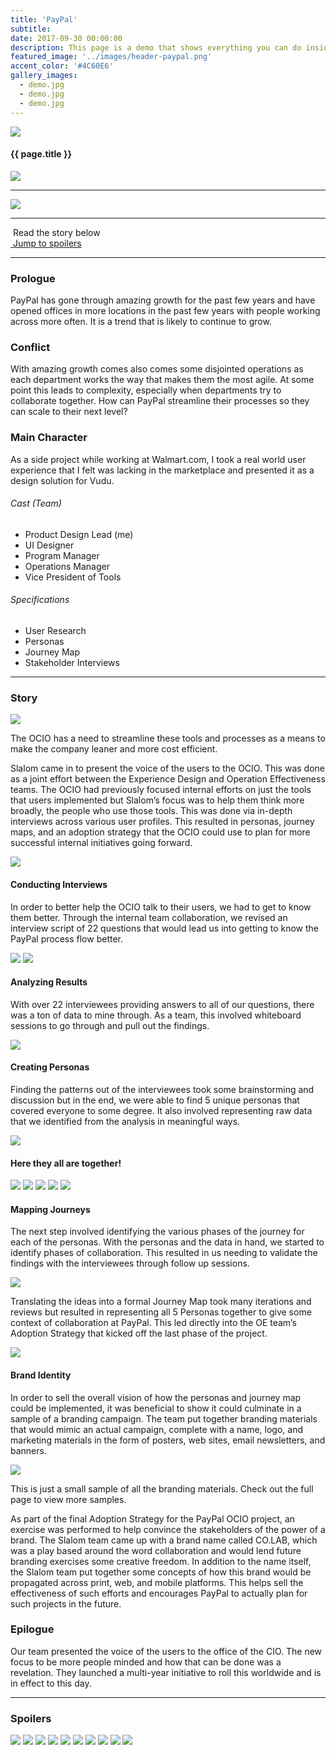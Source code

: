 ```yaml
---
title: 'PayPal'
subtitle: 
date: 2017-09-30 00:00:00
description: This page is a demo that shows everything you can do inside portfolio and blog posts.
featured_image: '../images/header-paypal.png'
accent_color: '#4C60E6'
gallery_images:
  - demo.jpg
  - demo.jpg
  - demo.jpg
---
```


<div class="wrap grid__3-col">
<div><a href="fireeye.html"><img src="../images/arrow-left.svg"></a></div>
<h4>{{ page.title }}</h4>
<div><a href="vudu.html"><img src="../images/arrow-right.svg"></a></div>
</div>

<hr>

<img src="../images/story-poster-paypal.png" class="project__poster">

<hr>

<div class="wrap grid__3-col">
<div><i class="fab fa-readme"></i> &nbsp;Read the story below</div>
<div></div>
<div><a href="#spoilers" target="_self"><i class="fas fa-angle-double-down"></i> &nbsp;Jump to spoilers</a></div>
</div>

<hr>

### Prologue
PayPal has gone through amazing growth for the past few years and have opened offices in more locations in the past few years with people working across more often. It is a trend that is likely to continue to grow.

### Conflict
With amazing growth comes also comes some disjointed operations as each department works the way that makes them the most agile. At some point this leads to complexity, especially when departments try to collaborate together. How can PayPal streamline their processes so they can scale to their next level?

### Main Character
As a side project while working at Walmart.com, I took a real world user experience that I felt was lacking in the marketplace and presented it as a design solution for Vudu.

<div class="wrap grid__2-col">
	<div>
		<h6>Cast (Team)</h6>
		<ul class="project-details">
			<li>Product Design Lead (me)</li>
			<li>UI Designer</li>
			<li>Program Manager</li>
			<li>Operations Manager</li>
			<li>Vice President of Tools</li>
		</ul>
	</div>
	<div>
		<h6>Specifications</h6>
		<ul class="project-details">
			<li>User Research</li>
			<li>Personas</li>
			<li>Journey Map</li>
			<li>Stakeholder Interviews</li>
		</ul>
	</div>
</div>

<hr />

### Story

<img src="../images/story-paypal-1.png">

The OCIO has a need to streamline these tools and processes as a means to make the company leaner and more cost efficient.

Slalom came in to present the voice of the users to the OCIO. This was done as a joint effort between the Experience Design and Operation Effectiveness teams. The OCIO had previously focused internal efforts on just the tools that users implemented but Slalom’s focus was to help them think more broadly, the people who use those tools. This was done via in-depth interviews across various user profiles. This resulted in personas, journey maps, and an adoption strategy that the OCIO could use to plan for more successful internal initiatives going forward.

<img src="../images/story-paypal-2.jpg">

#### Conducting Interviews
In order to better help the OCIO talk to their users, we had to get to know them better. Through the internal team collaboration, we revised an interview script of 22 questions that would lead us into getting to know the PayPal process flow better.

<div class="gallery" data-columns="2">
<img src="../images/story-paypal-3a.jpg">
<img src="../images/story-paypal-3b.png">
</div>

#### Analyzing Results
With over 22 interviewees providing answers to all of our questions, there was a ton of data to mine through. As a team, this involved whiteboard sessions to go through and pull out the findings.


<img src="../images/story-paypal-4.png">
</div>

#### Creating Personas
Finding the patterns out of the interviewees took some brainstorming and discussion but in the end, we were able to find 5 unique personas that covered everyone to some degree. It also involved representing raw data that we identified from the analysis in meaningful ways.

<img src="../images/story-paypal-5a.png">

#### Here they all are together!
<div class="gallery" data-columns="3">
<img src="../images/story-paypal-persona-bill.png">
<img src="../images/story-paypal-persona-sarah.png">
<img src="../images/story-paypal-persona-rahul.png">
<img src="../images/story-paypal-persona-sam.png">
<img src="../images/story-paypal-persona-maya.png">
</div>

#### Mapping Journeys

The next step involved identifying the various phases of the journey for each of the personas. With the personas and the data in hand, we started to identify phases of collaboration. This resulted in us needing to validate the findings with the interviewees through follow up sessions.

<img src="../images/story-paypal-6.png">

Translating the ideas into a formal Journey Map took many iterations and reviews but resulted in representing all 5 Personas together to give some context of collaboration at PayPal. This led directly into the OE team’s Adoption Strategy that kicked off the last phase of the project.

<img src="../images/story-paypal-7.png">

#### Brand Identity
In order to sell the overall vision of how the personas and journey map could be implemented, it was beneficial to show it could culminate in a sample of a branding campaign. The team put together branding materials that would mimic an actual campaign, complete with a name, logo, and marketing materials in the form of posters, web sites, email newsletters, and banners.

<img src="../images/story-paypal-8.png">

This is just a small sample of all the branding materials. Check out the full page to view more samples.

As part of the final Adoption Strategy for the PayPal OCIO project, an exercise was performed to help convince the stakeholders of the power of a brand. The Slalom team came up with a brand name called CO.LAB, which was a play based around the word collaboration and would lend future branding exercises some creative freedom. In addition to the name itself, the Slalom team put together some concepts of how this brand would be propagated across print, web, and mobile platforms. This helps sell the effectiveness of such efforts and encourages PayPal to actually plan for such projects in the future.

### Epilogue
Our team presented the voice of the users to the office of the CIO. The new focus to be more people minded and how that can be done was a revelation. They launched a multi-year initiative to roll this worldwide and is in effect to this day.

<span class="spacer4"></span>

<hr>

<h3 id="spoilers">Spoilers</h3>
<div class="gallery" data-columns="3">
<img src="../images/story-paypal-4.png">
<img src="../images/story-paypal-5a.png">
<img src="../images/story-paypal-persona-bill.png">
<img src="../images/story-paypal-persona-sarah.png">
<img src="../images/story-paypal-persona-rahul.png">
<img src="../images/story-paypal-persona-sam.png">
<img src="../images/story-paypal-persona-maya.png">
<img src="../images/story-paypal-6.png">
<img src="../images/story-paypal-7.png">
<img src="../images/story-paypal-8.png">
</div>
